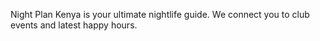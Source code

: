 Night Plan Kenya is your ultimate nightlife guide. We connect you to club events and latest happy hours.